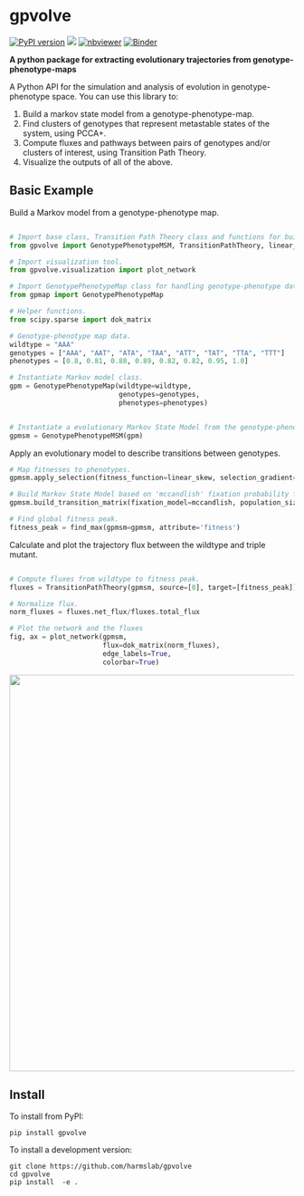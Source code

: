 # gpvolve

[![PyPI version](https://badge.fury.io/py/gpvolve.svg)](https://badge.fury.io/py/gpvolve)
[![](https://readthedocs.org/projects/gpvolve/badge/?version=latest)](https://gpvolve.readthedocs.io/en/latest/?badge=latest)
[![nbviewer](https://raw.githubusercontent.com/jupyter/design/master/logos/Badges/nbviewer_badge.svg)](https://nbviewer.org/github/lperezmo/gpvolve/blob/master/examples/introduction.ipynb)
[![Binder](https://mybinder.org/badge_logo.svg)](https://mybinder.org/v2/gh/harmslab/gpvolve.git/master?filepath=examples%2FIntroduction%20to%20gpvolve.ipynb)

**A python package for extracting evolutionary trajectories from genotype-phenotype-maps**

A Python API for the simulation and analysis of evolution in genotype-phenotype space.
You can use this library to:

   1. Build a markov state model from a genotype-phenotype-map.
   2. Find clusters of genotypes that represent metastable states of the system, using PCCA+.
   3. Compute fluxes and pathways between pairs of genotypes and/or clusters of interest, using Transition Path Theory.
   4. Visualize the outputs of all of the above.

## Basic Example

Build a Markov model from a genotype-phenotype map.
```python

# Import base class, Transition Path Theory class and functions for building Markov Model.
from gpvolve import GenotypePhenotypeMSM, TransitionPathTheory, linear_skew, mccandlish, find_max

# Import visualization tool.
from gpvolve.visualization import plot_network

# Import GenotypePhenotypeMap class for handling genotype-phenotype data.
from gpmap import GenotypePhenotypeMap

# Helper functions.
from scipy.sparse import dok_matrix

# Genotype-phenotype map data.
wildtype = "AAA"
genotypes = ["AAA", "AAT", "ATA", "TAA", "ATT", "TAT", "TTA", "TTT"]
phenotypes = [0.8, 0.81, 0.88, 0.89, 0.82, 0.82, 0.95, 1.0]

# Instantiate Markov model class.
gpm = GenotypePhenotypeMap(wildtype=wildtype,
                           genotypes=genotypes,
                           phenotypes=phenotypes)


# Instantiate a evolutionary Markov State Model from the genotype-phenotype map.
gpmsm = GenotypePhenotypeMSM(gpm)
```
Apply an evolutionary model to describe transitions between genotypes.
```python
# Map fitnesses to phenotypes.
gpmsm.apply_selection(fitness_function=linear_skew, selection_gradient=1)

# Build Markov State Model based on 'mccandlish' fixation probability function.
gpmsm.build_transition_matrix(fixation_model=mccandlish, population_size=100)

# Find global fitness peak.
fitness_peak = find_max(gpmsm=gpmsm, attribute='fitness')
```

Calculate and plot the trajectory flux between the wildtype and triple mutant.
```python

# Compute fluxes from wildtype to fitness peak.
fluxes = TransitionPathTheory(gpmsm, source=[0], target=[fitness_peak])

# Normalize flux.
norm_fluxes = fluxes.net_flux/fluxes.total_flux

# Plot the network and the fluxes
fig, ax = plot_network(gpmsm,
                       flux=dok_matrix(norm_fluxes),
                       edge_labels=True,
                       colorbar=True)

```
<img src="docs/img/basic_example.png" width="700">


## Install

To install from PyPI:
```
pip install gpvolve
```

To install a development version:
```
git clone https://github.com/harmslab/gpvolve
cd gpvolve
pip install  -e .
```


